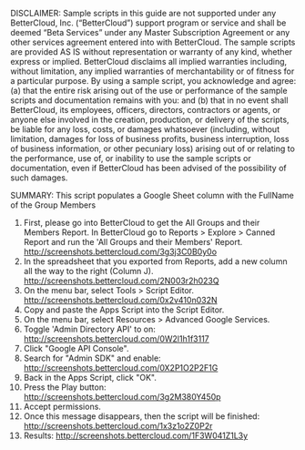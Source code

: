 DISCLAIMER: Sample scripts in this guide are not supported under any BetterCloud, Inc. (“BetterCloud”) support program or service and shall be deemed “Beta Services” under any Master Subscription Agreement or any other services agreement entered into with BetterCloud. The sample scripts are provided AS IS without representation or warranty of any kind, whether express or implied. BetterCloud disclaims all implied warranties including, without limitation, any implied warranties of merchantability or of fitness for a particular purpose. By using a sample script, you acknowledge and agree: (a) that the entire risk arising out of the use or performance of the sample scripts and documentation remains with you: and (b) that in no event shall BetterCloud, its employees, officers, directors, contractors or agents, or anyone else involved in the creation, production, or delivery of the scripts, be liable for any loss, costs, or damages whatsoever (including, without limitation, damages for loss of business profits, business interruption, loss of business information, or other pecuniary loss) arising out of or relating to the performance, use of, or inability to use the sample scripts or documentation, even if BetterCloud has been advised of the possibility of such damages.

SUMMARY: This script populates a Google Sheet column with the FullName of the Group Members

1) First, please go into BetterCloud to get the All Groups and their Members Report. In BetterCloud go to Reports > Explore > Canned Report and run the 'All Groups and their Members' Report. http://screenshots.bettercloud.com/3g3j3C0B0y0o
2) In the spreadsheet that you exported from Reports, add a new column all the way to the right (Column J). http://screenshots.bettercloud.com/2N003r2h023Q
3) On the menu bar, select Tools > Script Editor. http://screenshots.bettercloud.com/0x2v410n032N
4) Copy and paste the Apps Script into the Script Editor.
5) On the menu bar, select Resources > Advanced Google Services.
6) Toggle 'Admin Directory API' to on: http://screenshots.bettercloud.com/0W2l1h1f3117
7) Click "Google API Console".
8) Search for "Admin SDK" and enable: http://screenshots.bettercloud.com/0X2P1O2P2F1G
9) Back in the Apps Script, click "OK".
10) Press the Play button: http://screenshots.bettercloud.com/3g2M380Y450p
11) Accept permissions.
12) Once this message disappears, then the script will be finished: http://screenshots.bettercloud.com/1x3z1o2Z0P2r
13) Results: http://screenshots.bettercloud.com/1F3W041Z1L3y
